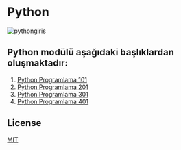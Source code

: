 # Python

![pythongiris](https://kaltura-cdn2.erstream.com/p/113/sp/0/thumbnail/entry_id/0_fdq5v71x/version/100000/width/382/height/271)

## Python modülü aşağıdaki başlıklardan oluşmaktadır:
1. [Python Programlama 101](../3.%20Python/python101.ipynb)
2. [Python Programlama 201]()
3. [Python Programlama 301]()
4. [Python Programlama 401]()

## License
[MIT](https://choosealicense.com/licenses/mit/)